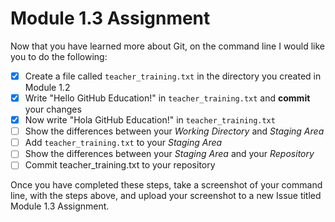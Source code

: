 # Module 1.3 Assignment

Now that you have learned more about Git, on the command line I would like you to do the following:

- [x] Create a file called `teacher_training.txt` in the directory you created in Module 1.2
- [x] Write "Hello GitHub Education!" in `teacher_training.txt` and **commit** your changes
- [x] Now write "Hola GitHub Education!" in `teacher_training.txt`
- [ ] Show the differences between your _Working Directory_ and _Staging Area_
- [ ] Add `teacher_training.txt` to your _Staging Area_
- [ ] Show the differences between your _Staging Area_ and your _Repository_
- [ ] Commit teacher_training.txt to your repository

Once you have completed these steps, take a screenshot of your command line, with the steps above, 
and upload your screenshot to a new Issue titled Module 1.3 Assignment.
